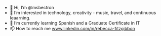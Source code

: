 - 👋 Hi, I’m @msbectron
- 👀 I’m interested in technology, creativity - music, travel, and continuous leaarning.
- 🌱 I’m currently learning Spanish and a Graduate Certificate in IT
- 📫 How to reach me www.linkedin.com/in/rebecca-fitzgibbon
